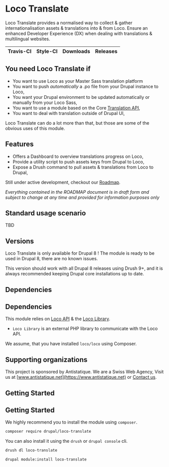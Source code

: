 # Loco Translate

Loco Translate provides a normalised way to collect & gather internationalisation assets & translations into & from Loco.
Ensure an enhanced Developer Experience (DX) when dealing with translations & multilingual websites.

|       Travis-CI        |        Style-CI         |        Downloads        |         Releases         |
|:----------------------:|:-----------------------:|:-----------------------:|:------------------------:|

## You need Loco Translate if

* You want to use Loco as your Master Sass translation platform
* You want to push _automatically_ a .po file from your Drupal instance to Loco,
* You want your Drupal environment to be updated automatically or manually from your Loco Sass,
* You want to use a module based on the Core [Translation API](https://www.drupal.org/docs/8/api/translation-api/overview),
* You want to deal with translation outside of Drupal UI,

Loco Translate can do a lot more than that, but those are some of the obvious uses of this module.

## Features

* Offers a Dashboard to overview translations progress on Loco,
* Provide a utility script to push assets keys from Drupal to Loco,
* Expose a Drush command to pull assets & translations from Loco to Drupal,

Still under active development, checkout our [Roadmap](./ROADMAP.md).

_Everything contained in the ROADMAP document is in draft form and subject to change at any time and provided for information purposes only_

## Standard usage scenario

TBD

## Versions

Loco Translate is only available for Drupal 8 !
The module is ready to be used in Drupal 8, there are no known issues.

This version should work with all Drupal 8 releases using Drush 9+,
and it is always recommended keeping Drupal core installations up to date.

## Dependencies

## Dependencies

This module relies on [Loco API](https://localise.biz) & the [Loco Library](https://symfony.com/doc/current/components/finder.html).

* `Loco Library` is an external PHP library to communicate with the Loco API.

We assume, that you have installed `loco/loco` using Composer.

## Supporting organizations

This project is sponsored by Antistatique. We are a Swiss Web Agency,
Visit us at [www.antistatique.net](https://www.antistatique.net) or
[Contact us](mailto:info@antistatique.net).

## Getting Started

## Getting Started

We highly recommend you to install the module using `composer`.

  ```bash
  composer require drupal/loco-translate
  ```

You can also install it using the `drush` or `drupal console` cli.

  ```bash
  drush dl loco-translate
  ```

  ```bash
  drupal module:install loco-translate
  ```